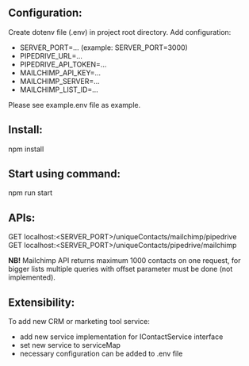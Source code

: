 ## Configuration:
Create dotenv file (.env) in project root directory. Add configuration:
 * SERVER_PORT=... (example: SERVER_PORT=3000)
 * PIPEDRIVE_URL=...
 * PIPEDRIVE_API_TOKEN=...
 * MAILCHIMP_API_KEY=...
 * MAILCHIMP_SERVER=...
 * MAILCHIMP_LIST_ID=...

 Please see example.env file as example.

## Install:
npm install

## Start using command:
npm run start

## APIs:
GET localhost:<SERVER_PORT>/uniqueContacts/mailchimp/pipedrive  
GET localhost:<SERVER_PORT>/uniqueContacts/pipedrive/mailchimp

**NB!** Mailchimp API returns maximum 1000 contacts on one request, for bigger lists multiple queries with offset parameter must be done (not implemented).

## Extensibility:
To add new CRM or marketing tool service:
 * add new service implementation for IContactService interface
 * set new service to serviceMap
 * necessary configuration can be added to .env file